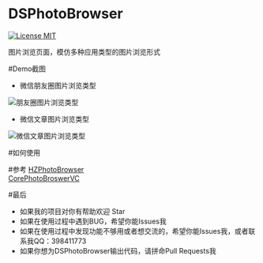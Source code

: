 # DSPhotoBrowser

[![License MIT](https://img.shields.io/badge/license-MIT-green.svg?style=flat)](https://github.com/walkdianzi/DSPhotoBrowser/blob/master/LICENSE)&nbsp;

图片浏览页面，模仿多种应用类型的图片浏览形式

#Demo截图
- 微信朋友圈图片浏览类型

![朋友圈图片浏览类型](https://github.com/walkdianzi/DSPhotoBrowser/blob/master/DSPhotoBrowser/Snapshots/contentOffset.gif)

- 微信文章图片浏览类型

![微信文章图片浏览类型](https://github.com/walkdianzi/DSPhotoBrowser/blob/master/DSPhotoBrowser/Snapshots/contentOffset2.gif)

#如何使用


#参考
[HZPhotoBrowser](https://github.com/chennyhuang/HZPhotoBrowser)   
[CorePhotoBroswerVC](https://github.com/CharlinFeng/CorePhotoBroswerVC)

#最后
- 如果我的项目对你有帮助欢迎 Star  
- 如果在使用过程中遇到BUG，希望你能Issues我
- 如果在使用过程中发现功能不够用或者想交流的，希望你能Issues我，或者联系我QQ：398411773
- 如果你想为DSPhotoBrowser输出代码，请拼命Pull Requests我

